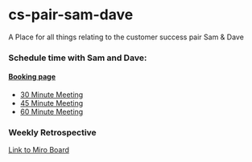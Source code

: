 # cs-pair-sam-dave
A Place for all things relating to the customer success pair Sam &amp; Dave

### Schedule time with Sam and Dave:

#### [Booking page](https://calendar.app.google/g5r83TpNLgsjspXC9)
- [30 Minute Meeting](https://calendar.google.com/calendar/u/0/appointments/schedules/AcZssZ11n9YEGlnE1I_wdQCC9-VYXZMpoMfOL3IXQVNmvQRyuAN0HD6o3Zla1b4Bb3QDL_MK8bHPDADp)
- [45 Minute Meeting](https://calendar.google.com/calendar/u/0/appointments/schedules/AcZssZ1lRMAMyKKOvu6uuzVxEFX0fkxq8cL79E1NkN__z_JvpjL7MFeqNYjR3Wx0NirrT5WBFgWnteJ4)
- [60 Minute Meeting](https://calendar.google.com/calendar/u/0/appointments/schedules/AcZssZ3HP1vP9Rxyxq891OtFl_pratubI9E7TaxgKxm2Gxie2_7K0nFX_3gm1bU7PEsFGI8F5UKfqEC8)

### Weekly Retrospective
[Link to Miro Board](https://www.google.com/url?q=https%3A%2F%2Fmiro.com%2Fapp%2Fboard%2FuXjVMes1_h0%3D%2F&sa=D&ust=1683732420000000&usg=AOvVaw25buSkbwExtMX5g9TlR9vP)
